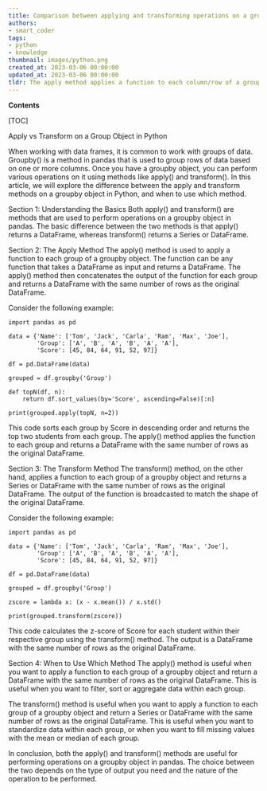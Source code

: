 ```yaml
---
title: Comparison between applying and transforming operations on a group object
authors:
- smart_coder
tags:
- python
- knowledge
thumbnail: images/python.png
created_at: 2023-03-06 00:00:00
updated_at: 2023-03-06 00:00:00
tldr: The apply method applies a function to each column/row of a group object, while the transform method applies a function to each element of a group object.
---
```


**Contents**

[TOC]

Apply vs Transform on a Group Object in Python

When working with data frames, it is common to work with groups of data. Groupby() is a method in pandas that is used to group rows of data based on one or more columns. Once you have a groupby object, you can perform various operations on it using methods like apply() and transform(). In this article, we will explore the difference between the apply and transform methods on a groupby object in Python, and when to use which method.

Section 1: Understanding the Basics
Both apply() and transform() are methods that are used to perform operations on a groupby object in pandas. The basic difference between the two methods is that apply() returns a DataFrame, whereas transform() returns a Series or DataFrame.

Section 2: The Apply Method
The apply() method is used to apply a function to each group of a groupby object. The function can be any function that takes a DataFrame as input and returns a DataFrame. The apply() method then concatenates the output of the function for each group and returns a DataFrame with the same number of rows as the original DataFrame. 

Consider the following example:

```
import pandas as pd

data = {'Name': ['Tom', 'Jack', 'Carla', 'Ram', 'Max', 'Joe'], 
        'Group': ['A', 'B', 'A', 'B', 'A', 'A'], 
        'Score': [45, 84, 64, 91, 52, 97]}

df = pd.DataFrame(data)

grouped = df.groupby('Group')

def topN(df, n):
    return df.sort_values(by='Score', ascending=False)[:n]

print(grouped.apply(topN, n=2))
```

This code sorts each group by Score in descending order and returns the top two students from each group. The apply() method applies the function to each group and returns a DataFrame with the same number of rows as the original DataFrame.

Section 3: The Transform Method
The transform() method, on the other hand, applies a function to each group of a groupby object and returns a Series or DataFrame with the same number of rows as the original DataFrame. The output of the function is broadcasted to match the shape of the original DataFrame.

Consider the following example:

```
import pandas as pd

data = {'Name': ['Tom', 'Jack', 'Carla', 'Ram', 'Max', 'Joe'], 
        'Group': ['A', 'B', 'A', 'B', 'A', 'A'], 
        'Score': [45, 84, 64, 91, 52, 97]}

df = pd.DataFrame(data)

grouped = df.groupby('Group')

zscore = lambda x: (x - x.mean()) / x.std()

print(grouped.transform(zscore))
```

This code calculates the z-score of Score for each student within their respective group using the transform() method. The output is a DataFrame with the same number of rows as the original DataFrame.

Section 4: When to Use Which Method
The apply() method is useful when you want to apply a function to each group of a groupby object and return a DataFrame with the same number of rows as the original DataFrame. This is useful when you want to filter, sort or aggregate data within each group.

The transform() method is useful when you want to apply a function to each group of a groupby object and return a Series or DataFrame with the same number of rows as the original DataFrame. This is useful when you want to standardize data within each group, or when you want to fill missing values with the mean or median of each group.

In conclusion, both the apply() and transform() methods are useful for performing operations on a groupby object in pandas. The choice between the two depends on the type of output you need and the nature of the operation to be performed.
